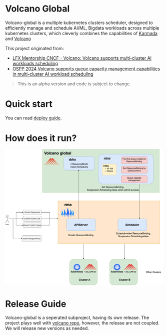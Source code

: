 # Volcano Global

Volcano-global is a multiple kubernetes clusters scheduler, designed to efficiently manage and schedule AI/ML,
Bigdata workloads across multiple kubernetes clusters,
which cleverly combines the capabilities of [Karmada](https://karmada.io/) and [Volcano](https://volcano.sh/en/)

This project originated from:
- [LFX Mentorship CNCF - Volcano: Volcano supports multi-cluster AI workloads scheduling](https://mentorship.lfx.linuxfoundation.org/project/132a4971-6969-4ca6-a695-783ece3ac768)
- [OSPP 2024 Volcano supports queue capacity management capabilities in multi-cluster AI workload scheduling](https://summer-ospp.ac.cn/org/prodetail/243ba0505?list=org&navpage=org)

> This is an alpha version and code is subject to change.
> 
# Quick start

You can read [deploy guide](docs/deploy/README.md).

# How does it run?

![volcano global design](docs/imgs/volcano_global_design.svg)

# Release Guide

Volcano-global is a seperated subproject, having its own release. The project plays well with [volcano repo](https://github.com/volcano-sh/volcano), however, the release are not coupled. We will release new versions as needed.
